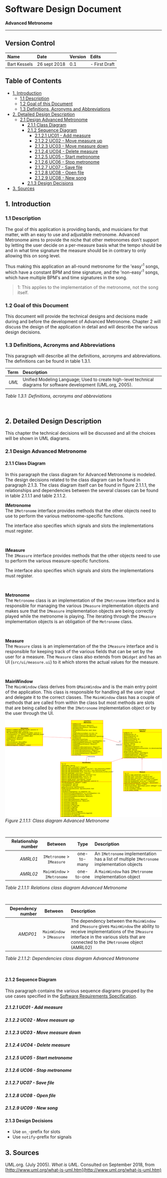 # Software Design Document

__Advanced Metronome__

---

## Version Control

|Name|Date|Version|Edits|
|:---|:---|:---|:---|
|Bart Kessels|26 sept 2018|0.1|- First Draft|

## Table of Contents

- [1. Introduction](#1-introduction)
    - [1.1 Description](#11-description)
    - [1.2 Goal of this Document](#12-goal-of-this-document)
    - [1.3 Definitions, Acronyms and Abbreviations](#13-definitions-acronyms-and-abbreviations)
- [2. Detailed Design Description](#2-detailed-design-description)
    - [2.1 Design Advanced Metronome](#21-design-advanced-metronome)
        - [2.1.1 Class Diagram](#211-class-diagram)
        - [2.1.2 Sequence Diagram](#212-sequence-diagram)
	        + [2.1.2.1 UC01 - Add measure](#2121-uc01---add-measure)
	        + [2.1.2.2 UC02 - Move measure up](#2122-uc02---move-measure-up)
	        + [2.1.2.3 UC03 - Move measure down](#2123-uc03---move-measure-down)
	        + [2.1.2.4 UC04 - Delete measure](#2124-uc04---delete-measure)
	        + [2.1.2.5 UC05 - Start metronome](#2125---uc05-start-metronome)
	        + [2.1.2.6 UC06 - Stop metronome](#2126---uc06-stop-metronome)
	        + [2.1.2.7 UC07 - Save file](#2127-uc07---save-file)
	        + [2.1.2.8 UC08 - Open file](#2128-uc08---open-file)
	        + [2.1.2.9 UC08 - New song](#2129-uc09---new-song)
        - [2.1.3 Design Decisions](#213-design-decisions)
- [3. Sources](#3-sources)

## 1. Introduction

### 1.1 Description

The goal of this application is providing bands, and musicians for that matter, with an easy to use and adjustable metronome. Advanced Metronome aims to provide the niche that other metronomes don't support by letting the user decide on a per-measure basis what the tempo should be and in what time signature the measure should be in contrary to only allowing this on song level.

Thus making this application an all-round metronome for the 'easy'<sup>1</sup> songs, which have a constant BPM and time signature, and the 'non-easy'<sup>1</sup> songs, which have multiple BPM's and time signatures in the song.


> 1: This applies to the implementation of the metronome, not the song itself.

### 1.2 Goal of this Document

This document will provide the technical designs and decisions made during and before the development of Advanced Metronome. Chapter 2 will discuss the design of the application in detail and will describe the various design decisions.

### 1.3 Definitions, Acronyms and Abbreviations

This paragraph will describe all the definitions, acronyms and abbreviations. The definitions can be found in table 1.3.1.

|Term|Description|
|---:|:---|
|_UML_|Unified Modeling Language; Used to create high-level technical diagrams for software development (UML.org, 2005).|
_Table 1.3.1: Definitions, acronyms and abbreviations_

<br>

## 2. Detailed Design Description

This chapter the technical decisions will be discussed and all the choices will be shown in UML diagrams.

### 2.1 Design Advanced Metronome

#### 2.1.1 Class Diagram

In this paragraph the class diagram for Advanced Metronome is modeled. The design decisions related to the class diagram can be found in paragraph 2.1.3. The class diagram itself can be found in figure 2.1.1.1, the relationships and dependencies between the several classes can be found in table 2.1.1.1 and table 2.1.1.2.

__IMetronome__<br>
The `IMetronome` interface provides methods that the other objects need to use
to perform the various metronome-specific functions.

The interface also specifies which signals and slots the implementations must register.

<br>

__IMeasure__<br>
The `IMeasure` interface provides methods that the other objects need to use
to perform the various measure-specific functions.

The interface also specifies which signals and slots the implementations must register.

<br>

__Metronome__<br>
The `Metronome` class is an implementation of the `IMetronome` interface and is responsible for managing the various `IMeasure` implementation objects and makes sure that the `IMeasure` implementation objects are being correctly played while the metronome is playing. The iterating through the `IMeasure` implementation objects is an obligation of the `Metronome` class.

<br>

__Measure__<br>
The `Measure` class is an implementation of the the `IMeasure` interface and is responsible for keeping track of the various fields that can be set by the user for a measure. The `Measure` class also extends from `QWidget` and has an UI (`src/ui/measure.ui`) to it which stores the actual values for the measure.

<br>

__MainWindow__<br>
The `MainWindow` class derives from `QMainWindow` and is the main entry point of the application. This class is responsible for handling all the user input and delegate it to the correct classes. The `MainWindow` class has a couple of methods that are called from within the class but most methods are slots that are being called by either the `IMetronome` implementation object or by the user through the UI.

![Figure 2.1.1.1: Class diagram Advanced Metronome](diagrams/svg/class_diagram.svg)<br>
_Figure 2.1.1.1: Class diagram Advanced Metronome_

<br>

|Relationship number|Between|Type|Description|
|---:|:---:|:---:|:---|
|_AMRL01_|`IMetronome` > `IMeasure`|one-to-many|An `IMetronome` implementation has a list of multiple `IMetronome` implementation objects|
|_AMRL02_|`MainWindow` > `IMetronome`|one-to-one|A `MainWindow` has `IMetronome` implementation object|
_Table 2.1.1.1: Relations class diagram Advanced Metronome_

<br>

|Dependency number|Between|Description|
|---:|:---:|:---|
|_AMDP01_|`MainWindow` > `IMeasure`|The dependency between the `MainWindow` and `IMeasure` gives `MainWindow` the ability to receive implementations of the `IMeasure` interface in the various slots that are connected to the `IMetronome` object (AMRL02)|
_Table 2.1.1.2: Dependencies class diagram Advanced Metronome_

<br>

#### 2.1.2 Sequence Diagram

This paragraph contains the various sequence diagrams grouped by the use cases specified in the [Software Requirements Specification](srs.md).

##### 2.1.2.1 UC01 - Add measure

##### 2.1.2.2 UC02 - Move measure up

##### 2.1.2.3 UC03 - Move measure down

##### 2.1.2.4 UC04 - Delete measure

##### 2.1.2.5 UC05 - Start metronome

##### 2.1.2.6 UC06 - Stop metronome

##### 2.1.2.7 UC07 - Save file

##### 2.1.2.8 UC08 - Open file

##### 2.1.2.9 UC09 - New song


#### 2.1.3 Design Decisions

- Use `on_`-prefix for slots
- Use `notify`-prefix for signals

## 3. Sources

UML.org. (July 2005). _What is UML_. Consulted on September 2018, from [http://www.uml.org/what-is-uml.htm](http://www.uml.org/what-is-uml.htm)